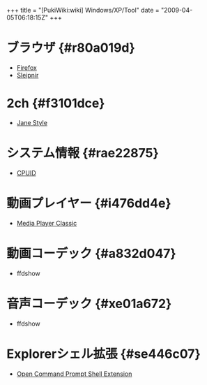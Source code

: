 +++
title = "[PukiWiki:wiki] Windows/XP/Tool"
date = "2009-04-05T06:18:15Z"
+++


# ブラウザ  {#r80a019d}
- [Firefox](/archive/wiki/Windows/XP/Tool/Firefox/ "Firefox")
- [Sleipnir](/archive/wiki/Windows/XP/Tool/Sleipnir/ "Sleipnir")

# 2ch  {#f3101dce}
- [Jane Style](/archive/wiki/Windows/XP/Tool/Jane_Style/ "Jane Style")

# システム情報  {#rae22875}
- [CPUID](/archive/wiki/Windows/XP/Tool/CPUID/ "CPUID")

# 動画プレイヤー  {#i476dd4e}
- [Media Player Classic](/archive/wiki/Windows/XP/Tool/Media_Player_Classic/ "Media Player Classic")

# 動画コーデック  {#a832d047}
- ffdshow

# 音声コーデック  {#xe01a672}
- ffdshow

# Explorerシェル拡張  {#se446c07}
- [Open Command Prompt Shell Extension](http://code.kliu.org/cmdopen/ "Open Command Prompt Shell Extension")
